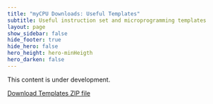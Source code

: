 ```yaml
---
title: "myCPU Downloads: Useful Templates"
subtitle: Useful instruction set and microprogramming templates
layout: page
show_sidebar: false
hide_footer: true
hide_hero: false
hero_height: hero-minHeigth
hero_darken: false
---
```

This content is under development.

<a class="button is-primary is-light" href="{{ site.baseurl }}/downloads/templates/mycpu_templates.zip">Download Templates ZIP file</a>